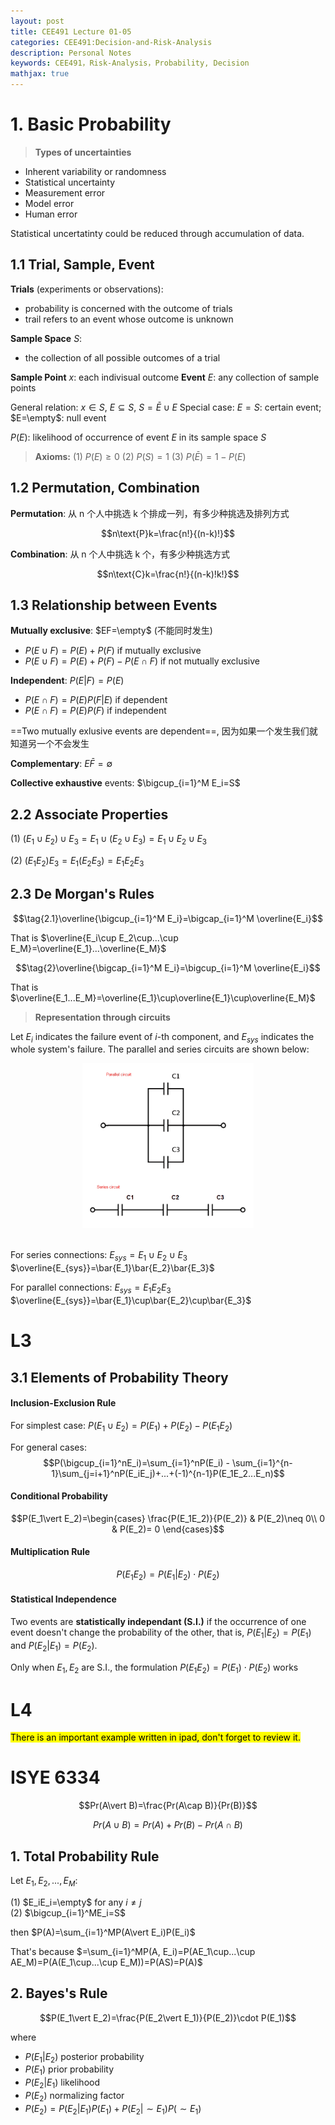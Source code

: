 ```yaml
---
layout: post
title: CEE491 Lecture 01-05
categories: CEE491:Decision-and-Risk-Analysis
description: Personal Notes
keywords: CEE491，Risk-Analysis，Probability, Decision
mathjax: true
---
```


# 1. Basic Probability
> **Types of uncertainties**

- Inherent variability or randomness
- Statistical uncertainty
- Measurement error
- Model error
- Human error

Statistical uncertatinty could be reduced through accumulation of data.

## 1.1 Trial, Sample, Event

**Trials** (experiments or observations):
- probability is concerned with the outcome of trials
- trail refers to an event whose outcome is unknown

**Sample Space** $S$: 
- the collection of all possible outcomes of a trial


**Sample Point** $x$: each indivisual outcome
**Event** $E$: any collection of sample points

General relation: $x\in S$, $E\subseteq S$, $S=\bar{E}\cup E$
Special case: $E=S$: certain event; $E=\empty$: null event

$P(E)$: likelihood of occurrence of event $E$ in its sample space $S$
> **Axioms:**
(1) $P(E)\geq 0$
(2) $P(S)=1$
(3) $P(\bar{E})= 1-P(E)$

## 1.2 Permutation, Combination
**Permutation**: 从 n 个人中挑选 k 个排成一列，有多少种挑选及排列方式

$$n\text{P}k=\frac{n!}{(n-k)!}$$

**Combination**: 从 n 个人中挑选 k 个，有多少种挑选方式

$$n\text{C}k=\frac{n!}{(n-k)!k!}$$


## 1.3 Relationship between Events
**Mutually exclusive**: $EF=\empty$ (不能同时发生)
- $P(E\cup F)=P(E) + P(F)$ if mutually exclusive
- $P(E\cup F)=P(E) + P(F) - P(E\cap F)$ if not mutually exclusive

**Independent**: $P(E\vert F)=P(E)$
- $P(E\cap F)=P(E)P(F\vert E)$ if dependent
- $P(E\cap F)=P(E)P(F)$ if independent

==Two mutually exlusive events are dependent==, 因为如果一个发生我们就知道另一个不会发生

**Complementary**: $E\bar{F}=\emptyset$

**Collective exhaustive** events: $\bigcup_{i=1}^M  E_i=S$

## 2.2 Associate Properties

(1) $(E_1\cup E_2)\cup E_3 = E_1\cup(E_2 \cup E_3) = E_1\cup E_2\cup E_3$

(2) $(E_1E_2)E_3 = E_1(E_2E_3) = E_1E_2E_3$

## 2.3 De Morgan's Rules

$$\tag{2.1}\overline{\bigcup_{i=1}^M  E_i}=\bigcap_{i=1}^M \overline{E_i}$$

That is $\overline{E_i\cup E_2\cup...\cup E_M}=\overline{E_1}...\overline{E_M}$

$$\tag{2}\overline{\bigcap_{i=1}^M  E_i}=\bigcup_{i=1}^M \overline{E_i}$$

That is $\overline{E_1...E_M}=\overline{E_1}\cup\overline{E_1}\cup\overline{E_M}$

> **Representation through circuits**

Let $E_i$ indicates the failure event of $i$-th component, and $E_{sys}$ indicates the whole system's failure. The parallel and series circuits are shown below:

<center>
    <img src="/images/2021-09/011300.jpg" style="zoom:40%"> <br><div style="color: #999;"></div>
</center><br>

For series connections: $E_{sys} = E_1\cup E_2\cup E_3$
$\overline{E_{sys}}=\bar{E_1}\bar{E_2}\bar{E_3}$

For parallel connections: $E_{sys} = E_1E_2E_3$
$\overline{E_{sys}}=\bar{E_1}\cup\bar{E_2}\cup\bar{E_3}$

# L3
## 3.1 Elements of Probability Theory

#### Inclusion-Exclusion Rule
For simplest case: $P(E_1\cup E_2)=P(E_1) + P(E_2) - P(E_1E_2)$

For general cases:
$$P(\bigcup_{i=1}^nE_i)=\sum_{i=1}^nP(E_i) - \sum_{i=1}^{n-1}\sum_{j=i+1}^nP(E_iE_j)+...+(-1)^{n-1}P(E_1E_2...E_n)$$

#### Conditional Probability

$$P(E_1\vert E_2)=\begin{cases}
   \frac{P(E_1E_2)}{P(E_2)} & P(E_2)\neq 0\\
   0 & P(E_2)= 0
\end{cases}$$

#### Multiplication Rule
$$P(E_1E_2)=P(E_1\vert E_2)\cdot P(E_2)$$

#### Statistical Independence

Two events are **statistically independant (S.I.)** if the occurrence of one event doesn't change the probability of the other, that is, $P(E_1\vert E_2)=P(E_1)$ and $P(E_2\vert E_1)=P(E_2)$. 

Only when $E_1,E_2$ are S.I., the formulation $P(E_1E_2)=P(E_1)\cdot P(E_2)$ works

# L4
<span style="background-color: yellow; color: black;">There is an important example written in ipad, don't forget to review it.</span>




# ISYE 6334

$$Pr(A\vert B)=\frac{Pr(A\cap B)}{Pr(B)}$$

$$Pr(A\cup B)=Pr(A) + Pr(B) - Pr(A\cap B)$$


## 1. Total Probability Rule

Let $E_1,E_2,...,E_M$:

(1) $E_iE_i=\empty$ for any $i\neq j$  
(2) $\bigcup_{i=1}^ME_i=S$

then
$P(A)=\sum_{i=1}^MP(A\vert E_i)P(E_i)$


That's because $=\sum_{i=1}^MP(A, E_i)=P(AE_1\cup...\cup AE_M)=P(A(E_1\cup...\cup E_M))=P(AS)=P(A)$


## 2. Bayes's Rule

$$P(E_1\vert E_2)=\frac{P(E_2\vert E_1)}{P(E_2)}\cdot P(E_1)$$

where
- $P(E_1\vert E_2)$ posterior probability
- $P(E_1)$ prior probability
- $P(E_2\vert E_1)$ likelihood
- $P(E_2)$ normalizing factor
- $P(E_2)=P(E_2\vert E_1)P(E_1) + P(E_2\vert\sim E_1)P(\sim E_1)$



